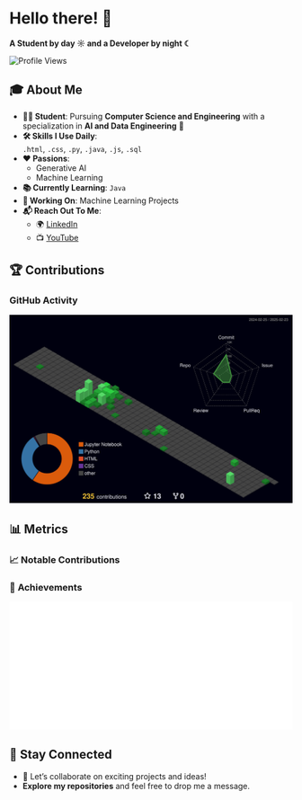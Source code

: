 # **Hello there!** 🌟  
**A Student by day ☼ and a Developer by night ☾**  

<p align="left">
  <img src="https://komarev.com/ghpvc/?username=punitkumar4871&label=Profile%20views&color=0e75b6&style=flat" alt="Profile Views" />
</p>  

## 🎓 **About Me**  

- **👨‍🎓 Student**: Pursuing **Computer Science and Engineering** with a specialization in **AI and Data Engineering** 👑  
- **🛠️ Skills I Use Daily**:  
  `.html`, `.css`, `.py`, `.java`, `.js`, `.sql`  
- **❤️ Passions**:  
  - Generative AI  
  - Machine Learning  
- **📚 Currently Learning**: `Java`  
- **🔨 Working On**: Machine Learning Projects  
- **📬 Reach Out To Me**:  
  - 🌍 [LinkedIn](https://www.linkedin.com/in/punitjumat/)  
  - 📺 [YouTube](https://www.youtube.com/@punitjumat)   


## 🏆 **Contributions**  

### GitHub Activity  
<picture>
  <source media="(prefers-color-scheme: dark)" srcset="/profile-3d-contrib/profile-night-green.svg">
  <img alt="GitHub Contributions 3D" src="/profile-3d-contrib/profile-night-green.svg" />
</picture>

## 📊 **Metrics**  

### 📈 **Notable Contributions**  


### 🏅 **Achievements**  
<img src="assets/metrics.plugin.achievements.svg" alt="Achievements" />

## 🚀 **Stay Connected**  

- 🌟 Let’s collaborate on exciting projects and ideas!  
- **Explore my repositories** and feel free to drop me a message.  

